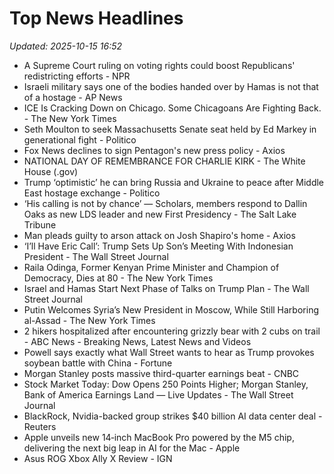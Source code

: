 # Top News Headlines

_Updated: 2025-10-15 16:52_

- A Supreme Court ruling on voting rights could boost Republicans' redistricting efforts - NPR
- Israeli military says one of the bodies handed over by Hamas is not that of a hostage - AP News
- ICE Is Cracking Down on Chicago. Some Chicagoans Are Fighting Back. - The New York Times
- Seth Moulton to seek Massachusetts Senate seat held by Ed Markey in generational fight - Politico
- Fox News declines to sign Pentagon's new press policy - Axios
- NATIONAL DAY OF REMEMBRANCE FOR CHARLIE KIRK - The White House (.gov)
- Trump ‘optimistic’ he can bring Russia and Ukraine to peace after Middle East hostage exchange - Politico
- ‘His calling is not by chance’ — Scholars, members respond to Dallin Oaks as new LDS leader and new First Presidency - The Salt Lake Tribune
- Man pleads guilty to arson attack on Josh Shapiro's home - Axios
- ‘I’ll Have Eric Call’: Trump Sets Up Son’s Meeting With Indonesian President - The Wall Street Journal
- Raila Odinga, Former Kenyan Prime Minister and Champion of Democracy, Dies at 80 - The New York Times
- Israel and Hamas Start Next Phase of Talks on Trump Plan - The Wall Street Journal
- Putin Welcomes Syria’s New President in Moscow, While Still Harboring al-Assad - The New York Times
- 2 hikers hospitalized after encountering grizzly bear with 2 cubs on trail - ABC News - Breaking News, Latest News and Videos
- Powell says exactly what Wall Street wants to hear as Trump provokes soybean battle with China - Fortune
- Morgan Stanley posts massive third-quarter earnings beat - CNBC
- Stock Market Today: Dow Opens 250 Points Higher; Morgan Stanley, Bank of America Earnings Land — Live Updates - The Wall Street Journal
- BlackRock, Nvidia-backed group strikes $40 billion AI data center deal - Reuters
- Apple unveils new 14‑inch MacBook Pro powered by the M5 chip, delivering the next big leap in AI for the Mac - Apple
- Asus ROG Xbox Ally X Review - IGN